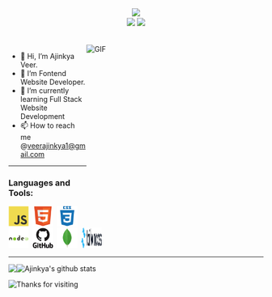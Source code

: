 <div id="header" align="center">
  <img src="https://media.giphy.com/media/iIGT8Y1rOYhBpdHh1C/giphy.gif" width="200"/>
</div>
<div id="badges" align="center">
  <a href="https://www.linkedin.com/in/ajinkya-veer-0ba100238/" ><img src="https://img.shields.io/badge/LinkedIn-blue?style=for-the-badge&logo=linkedin&logoColor=white" target="_blank"></img></a>
  <a href="https://www.instagram.com/mr_aj_official_0106/" target="_blank"><img src="https://img.shields.io/badge/Instagram-red?style=for-the-badge&logo=instagram&logoColor=white"></img></a>
</div>
<div align="center">
<img src="https://komarev.com/ghpvc/?username=25276056&style=flat-square&color=blue" alt=""/>
</div>

<br/>

<img align="right" alt="GIF" width="350" height="350" src="https://media.giphy.com/media/xTiN0FXnoSlDhSjgR2/giphy.gif" />

- 👋 Hi, I’m Ajinkya Veer.
- 👀 I’m Fontend Website Developer.
- 🌱 I’m currently learning Full Stack Website Development
- 📫 How to reach me @veerajinkya1@gmail.com

---

### Languages and Tools:

<div>
  <img src="https://github.com/devicons/devicon/blob/master/icons/javascript/javascript-original.svg" title="JavaScript" alt="JavaScript" width="40" height="40"/>&nbsp;
    <img src="https://github.com/devicons/devicon/blob/master/icons/html5/html5-original.svg" title="HTML5" alt="HTML" width="40" height="40"/>&nbsp;
    <img src="https://github.com/devicons/devicon/blob/master/icons/css3/css3-plain-wordmark.svg"  title="CSS3" alt="CSS" width="40" height="40"/>&nbsp;
    <img src="https://github.com/devicons/devicon/blob/master/icons/nodejs/nodejs-original-wordmark.svg" title="NodeJS" alt="NodeJS" width="40" height="40"/>&nbsp;
        <img src="https://github.com/devicons/devicon/blob/master/icons/github/github-original-wordmark.svg" title="github" width="40" height="40"/>&nbsp;
        <img src="https://github.com/devicons/devicon/blob/master/icons/mongodb/mongodb-original.svg" title="mongodb" width="40" height="40"/>&nbsp;
        <img src="https://github.com/devicons/devicon/blob/master/icons/tailwindcss/tailwindcss-original-wordmark.svg" title="tailwindcss" width="40" height="40"/>&nbsp;
</div>

---

![Ajinkya's github stats](https://github-readme-stats.vercel.app/api?username=AjinkyaVeer007&show_icons=true&hide_border=true)
<a href="https://github.com/AjinkyaVeer007" align="right">
<img align="left" src="https://github-readme-stats.vercel.app/api/top-langs/?username=AjinkyaVeer007&theme=light&hide_langs_below=1" />
</a>

<img height="120" alt="Thanks for visiting " width="100%" src="https://raw.githubusercontent.com/BrunnerLivio/brunnerlivio/master/images/marquee.svg" />
<!---
AjinkyaVeer007/AjinkyaVeer007 is a ✨ special ✨ repository because its `README.md` (this file) appears on your GitHub profile.
You can click the Preview link to take a look at your changes.
--->
